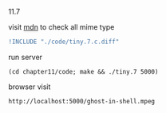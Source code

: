 11.7

visit [mdn](https://developer.mozilla.org/en-US/docs/Web/HTTP/Basics_of_HTTP/MIME_types/Complete_list_of_MIME_types)
to check all mime type

```diff
!INCLUDE "./code/tiny.7.c.diff"
```

run server

    (cd chapter11/code; make && ./tiny.7 5000)

browser visit

    http://localhost:5000/ghost-in-shell.mpeg



